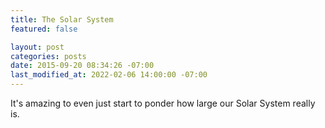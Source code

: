 ```yaml
---
title: The Solar System
featured: false

layout: post
categories: posts
date: 2015-09-20 08:34:26 -07:00
last_modified_at: 2022-02-06 14:00:00 -07:00
---
```


It's amazing to even just start to ponder how large our Solar System really is.

